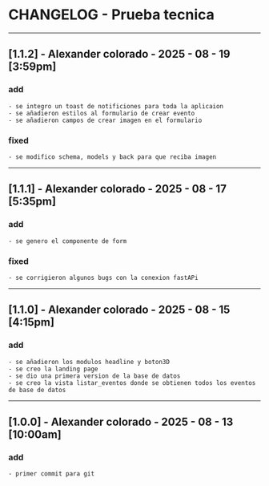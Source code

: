 
# CHANGELOG - Prueba tecnica

-----

## [1.1.2] - Alexander colorado - 2025 - 08 - 19 [3:59pm]

### add
    - se integro un toast de notificiones para toda la aplicaion
    - se añadieron estilos al formulario de crear evento
    - se añadieron campos de crear imagen en el formulario

### fixed
    - se modifico schema, models y back para que reciba imagen


-----

## [1.1.1] - Alexander colorado - 2025 - 08 - 17 [5:35pm]

### add
    - se genero el componente de form

### fixed 
    - se corrigieron algunos bugs con la conexion fastAPi

-----

## [1.1.0] - Alexander colorado - 2025 - 08 - 15 [4:15pm]

### add
    - se añadieron los modulos headline y boton3D
    - se creo la landing page
    - se dio una primera version de la base de datos
    - se creo la vista listar_eventos donde se obtienen todos los eventos de base de datos


-----

## [1.0.0] - Alexander colorado - 2025 - 08 - 13 [10:00am]

### add
    - primer commit para git
